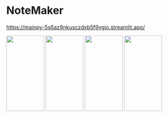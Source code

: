 # NoteMaker

https://mainpy-5s6az9nkusczdxb5f9vgio.streamlit.app/ 



<img src='https://github.com/AmmarAlzureiqi/AI-Study-Pal/assets/100096699/ec6aad00-190b-4616-b94d-67be5655ea3c' width='100' height='200'>
<img src='' width='100' height='200'>
<img src='' width='100' height='200'>
<img src='' width='100' height='200'>

